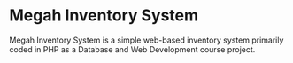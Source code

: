 # Megah Inventory System
Megah Inventory System is a simple web-based inventory system primarily coded in PHP as a Database and Web Development course project. 
